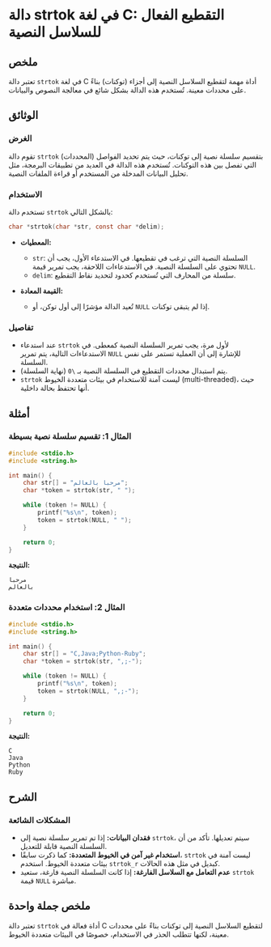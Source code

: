 <!--
Meta Description: # دالة strtok في لغة C: التقطيع الفعال للسلاسل النصية ## ملخص تعتبر دالة `strtok` في لغة C أداة مهمة لتقطيع السلاسل النصية إلى أجزاء (توكنات) بناءً عل...
Meta Keywords: strtok, النصية, السلسلة, null, token
-->

# دالة strtok في لغة C: التقطيع الفعال للسلاسل النصية

## ملخص
تعتبر دالة `strtok` في لغة C أداة مهمة لتقطيع السلاسل النصية إلى أجزاء (توكنات) بناءً على محددات معينة. تُستخدم هذه الدالة بشكل شائع في معالجة النصوص والبيانات.

## الوثائق
### الغرض
تقوم دالة `strtok` بتقسيم سلسلة نصية إلى توكنات، حيث يتم تحديد الفواصل (المحددات) التي تفصل بين هذه التوكنات. تُستخدم هذه الدالة في العديد من تطبيقات البرمجة، مثل تحليل البيانات المدخلة من المستخدم أو قراءة الملفات النصية.

### الاستخدام
تستخدم دالة `strtok` بالشكل التالي:

```c
char *strtok(char *str, const char *delim);
```

- **المعطيات:**
  - `str`: السلسلة النصية التي ترغب في تقطيعها. في الاستدعاء الأول، يجب أن تحتوي على السلسلة النصية. في الاستدعاءات اللاحقة، يجب تمرير قيمة `NULL`.
  - `delim`: سلسلة من المحارف التي تُستخدم كحدود لتحديد نقاط التقطيع.

- **القيمة المعادة:**
  - تُعيد الدالة مؤشرًا إلى أول توكن، أو `NULL` إذا لم يتبقى توكنات.

### تفاصيل
- عند استدعاء `strtok` لأول مرة، يجب تمرير السلسلة النصية كمعطى. في الاستدعاءات التالية، يتم تمرير `NULL` للإشارة إلى أن العملية تستمر على نفس السلسلة.
- يتم استبدال محددات التقطيع في السلسلة النصية بـ `\0` (نهاية السلسلة).
- `strtok` ليست آمنة للاستخدام في بيئات متعددة الخيوط (multi-threaded)، حيث أنها تحتفظ بحالة داخلية.

## أمثلة
### المثال 1: تقسيم سلسلة نصية بسيطة
```c
#include <stdio.h>
#include <string.h>

int main() {
    char str[] = "مرحبا بالعالم";
    char *token = strtok(str, " ");

    while (token != NULL) {
        printf("%s\n", token);
        token = strtok(NULL, " ");
    }

    return 0;
}
```
**النتيجة:**
```
مرحبا
بالعالم
```

### المثال 2: استخدام محددات متعددة
```c
#include <stdio.h>
#include <string.h>

int main() {
    char str[] = "C,Java;Python-Ruby";
    char *token = strtok(str, ",;-");

    while (token != NULL) {
        printf("%s\n", token);
        token = strtok(NULL, ",;-");
    }

    return 0;
}
```
**النتيجة:**
```
C
Java
Python
Ruby
```

## الشرح
### المشكلات الشائعة
- **فقدان البيانات:** إذا تم تمرير سلسلة نصية إلى `strtok`، سيتم تعديلها. تأكد من أن السلسلة النصية قابلة للتعديل.
- **استخدام غير آمن في الخيوط المتعددة:** كما ذكرت سابقًا، `strtok` ليست آمنة في بيئات متعددة الخيوط. استخدم `strtok_r` كبديل في مثل هذه الحالات.
- **عدم التعامل مع السلاسل الفارغة:** إذا كانت السلسلة النصية فارغة، ستعيد `strtok` قيمة `NULL` مباشرة.

## ملخص جملة واحدة
تعتبر دالة `strtok` أداة فعالة في C لتقطيع السلاسل النصية إلى توكنات بناءً على محددات معينة، لكنها تتطلب الحذر في الاستخدام، خصوصًا في البيئات متعددة الخيوط.